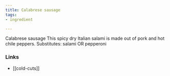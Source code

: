 ```yaml
---
title: Calabrese sausage
tags:
- ingredient

---
```

Calabrese sausage This spicy dry Italian salami is made out of pork and hot chile peppers. Substitutes: salami OR pepperoni

### Links

* [[cold-cuts]]
